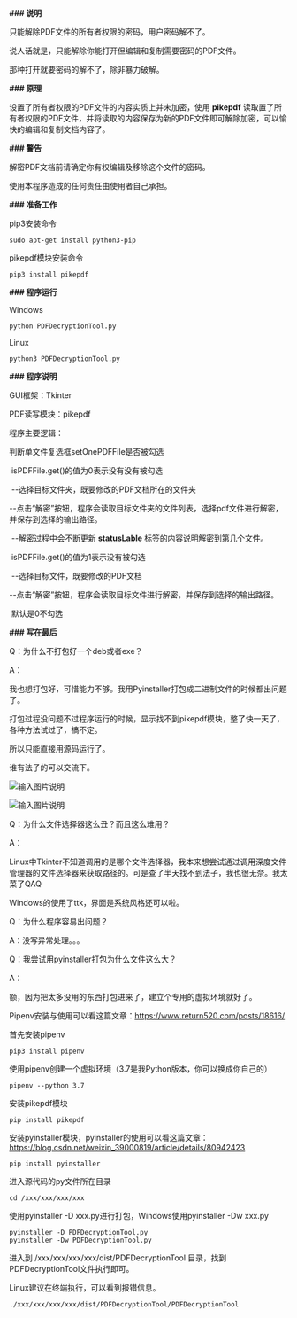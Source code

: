  **### 说明** 

只能解除PDF文件的所有者权限的密码，用户密码解不了。

说人话就是，只能解除你能打开但编辑和复制需要密码的PDF文件。

那种打开就要密码的解不了，除非暴力破解。



 **### 原理** 

设置了所有者权限的PDF文件的内容实质上并未加密，使用 **pikepdf**  读取置了所有者权限的PDF文件，并将读取的内容保存为新的PDF文件即可解除加密，可以愉快的编辑和复制文档内容了。



 **### 警告** 

解密PDF文档前请确定你有权编辑及移除这个文件的密码。

使用本程序造成的任何责任由使用者自己承担。



 **### 准备工作** 

pip3安装命令

```shell
sudo apt-get install python3-pip
```

pikepdf模块安装命令

``` shell
pip3 install pikepdf
```



 **### 程序运行** 

Windows

``` shell
python PDFDecryptionTool.py 
```

Linux

```shell
python3 PDFDecryptionTool.py 
```



 **### 程序说明** 

GUI框架：Tkinter

PDF读写模块：pikepdf 

程序主要逻辑：

判断单文件复选框setOnePDFFile是否被勾选

​	isPDFFile.get()的值为0表示没有没有被勾选

​	--选择目标文件夹，既要修改的PDF文档所在的文件夹

​	--点击“解密”按钮，程序会读取目标文件夹的文件列表，选择pdf文件进行解密，并保存到选择的输出路径。

​	--解密过程中会不断更新  **statusLable**  标签的内容说明解密到第几个文件。

​	isPDFFile.get()的值为1表示没有被勾选

​	--选择目标文件，既要修改的PDF文档

​	--点击“解密”按钮，程序会读取目标文件进行解密，并保存到选择的输出路径。

​	默认是0不勾选






 **### 写在最后** 

Q：为什么不打包好一个deb或者exe？

A：

我也想打包好，可惜能力不够。我用Pyinstaller打包成二进制文件的时候都出问题了。

打包过程没问题不过程序运行的时候，显示找不到pikepdf模块，整了快一天了，各种方法试过了，搞不定。

所以只能直接用源码运行了。

谁有法子的可以交流下。

![输入图片说明](https://images.gitee.com/uploads/images/2021/0422/110713_7b0864ef_7352405.png "image-20210421234842285.png")

![输入图片说明](https://images.gitee.com/uploads/images/2021/0422/110726_bfb43e9a_7352405.png "image-20210422001606402.png")

Q：为什么文件选择器这么丑？而且这么难用？

A：

Linux中Tkinter不知道调用的是哪个文件选择器，我本来想尝试通过调用深度文件管理器的文件选择器来获取路径的。可是查了半天找不到法子，我也很无奈。我太菜了QAQ

Windows的使用了ttk，界面是系统风格还可以啦。

Q：为什么程序容易出问题？

A：没写异常处理。。。

Q：我尝试用pyinstaller打包为什么文件这么大？

A：

额，因为把太多没用的东西打包进来了，建立个专用的虚拟环境﻿就好了。

Pipenv安装与使用可以看这篇文章：https://www.return520.com/posts/18616/

首先安装pipenv

```shell
pip3 install pipenv
```

使用pipenv创建一个虚拟环境（3.7是我Python版本，你可以换成你自己的）

```shell
pipenv --python 3.7
```

安装pikepdf模块

``` shell
pip install pikepdf
```

安装pyinstaller模块，pyinstaller的使用可以看这篇文章：https://blog.csdn.net/weixin_39000819/article/details/80942423

``` shell
pip install pyinstaller
```

进入源代码的py文件所在目录

``` shell
cd /xxx/xxx/xxx/xxx
```

使用pyinstaller -D xxx.py进行打包，Windows使用pyinstaller -Dw xxx.py

``` shell
pyinstaller -D PDFDecryptionTool.py 
pyinstaller -Dw PDFDecryptionTool.py 
```

进入到  /xxx/xxx/xxx/xxx/dist/PDFDecryptionTool 目录，找到PDFDecryptionTool文件执行即可。

Linux建议在终端执行，可以看到报错信息。

``` shell
./xxx/xxx/xxx/xxx/dist/PDFDecryptionTool/PDFDecryptionTool
```


